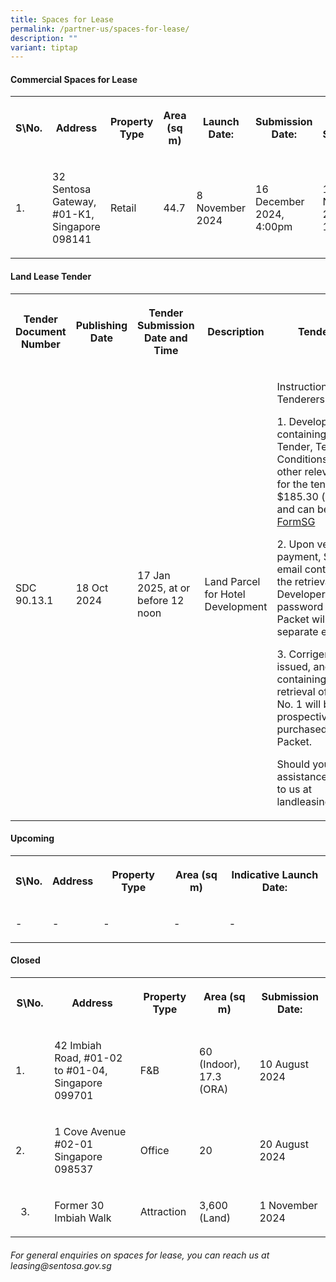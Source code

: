 ```yaml
---
title: Spaces for Lease
permalink: /partner-us/spaces-for-lease/
description: ""
variant: tiptap
---
```

<h4><strong>Commercial Spaces for Lease</strong></h4>
<table style="minWidth: 200px">
<colgroup>
<col>
<col>
<col>
<col>
<col>
<col>
<col>
<col>
</colgroup>
<tbody>
<tr>
<th rowspan="1" colspan="1">
<p>S\No.</p>
</th>
<th rowspan="1" colspan="1">
<p>Address</p>
</th>
<th rowspan="1" colspan="1">
<p>Property Type</p>
</th>
<th rowspan="1" colspan="1">
<p>Area (sq m)</p>
</th>
<th rowspan="1" colspan="1">
<p>Launch Date:</p>
</th>
<th rowspan="1" colspan="1">
<p>Submission Date:</p>
</th>
<th rowspan="1" colspan="1">
<p>Site Showround</p>
</th>
<th rowspan="1" colspan="1">
<p>Request for information</p>
</th>
</tr>
<tr>
<td rowspan="1" colspan="1">
<p>1.</p>
</td>
<td rowspan="1" colspan="1">
<p>32 Sentosa Gateway, #01-K1, Singapore 098141</p>
</td>
<td rowspan="1" colspan="1">
<p>Retail</p>
</td>
<td rowspan="1" colspan="1">
<p>44.7</p>
</td>
<td rowspan="1" colspan="1">
<p>8 November 2024</p>
</td>
<td rowspan="1" colspan="1">
<p>16 December 2024, 4:00pm</p>
</td>
<td rowspan="1" colspan="1">
<p>15 November 2024, 10:30am</p>
</td>
<td rowspan="1" colspan="1">
<p><a href="https://go.gov.sg/32sentosagateway01-k1" rel="noopener nofollow" target="_blank">Register interest here</a>
</p>
</td>
</tr>
</tbody>
</table>
<p></p>
<h4><strong>Land Lease Tender</strong></h4>
<table style="minWidth: 150px">
<colgroup>
<col>
<col>
<col>
<col>
<col>
<col>
</colgroup>
<tbody>
<tr>
<th rowspan="1" colspan="1">
<p><strong>Tender Document Number</strong>
</p>
</th>
<th rowspan="1" colspan="1">
<p>Publishing Date</p>
</th>
<th rowspan="1" colspan="1">
<p>Tender Submission Date and Time</p>
</th>
<th rowspan="1" colspan="1">
<p>Description</p>
</th>
<th rowspan="1" colspan="1">
<p><strong>Tender Documents</strong>
</p>
</th>
<th rowspan="1" colspan="1">
<p>Site Showround</p>
</th>
</tr>
<tr>
<td rowspan="1" colspan="1">
<p>SDC 90.13.1</p>
</td>
<td rowspan="1" colspan="1">
<p>18 Oct 2024</p>
</td>
<td rowspan="1" colspan="1">
<p>17 Jan 2025, at or before 12 noon</p>
</td>
<td rowspan="1" colspan="1">
<p>Land Parcel for Hotel Development</p>
</td>
<td rowspan="1" colspan="1">
<p>Instructions to prospective Tenderers:</p>
<p>1. Developer's Packet containing the Conditions of Tender, Technical Conditions
of Tender and other relevant documents for the tender is available at $185.30
(inclusive of GST) and can be purchased at: <a href="https://form.gov.sg/66e293bd79efd0b15ac84096" rel="noopener nofollow" target="_blank">FormSG</a>
</p>
<p></p>
<p>2. Upon verification of the payment, SDC will send an email containing
the link for the retrieval of the Developer’s Packet. The password to the
Developer’s Packet will be sent in a separate email.</p>
<p></p>
<p>3. Corrigendum No.1 was issued, and the email containing the link for
the retrieval of the Corrigendum No. 1 will be sent to prospective Tenderers
who purchased the Developer’s Packet.</p>
<p></p>
<p>Should you require assistance, kindly reach out to us at <a rel="noopener noreferrer nofollow" target="_blank">landleasing@sentosa.gov.sg</a>
</p>
<p></p>
</td>
<td rowspan="1" colspan="1">
<p>For the benefit of Tenderers who missed the first site showround on 25
October 2024, SDC will be conducting a second site showround on 12 November
2024, at 4pm. Meeting point shall be the carpark adjacent to 31 and 33
Allanbrooke Road, Sentosa.</p>
<p>&nbsp;</p>
<p>Tenderers who are keen to attend the second site show round, kindly register
your interest by sending an email to <a rel="noopener noreferrer nofollow" target="_blank">landleasing@sentosa.gov.sg</a> with
the attendees’ name and email address on or before 12 noon of 11 November
2024.</p>
<p></p>
<p>Do note that the attendance for the second site show round is strictly
for those who missed the first site show round only</p>
</td>
</tr>
</tbody>
</table>
<h4><strong>Upcoming</strong></h4>
<table style="minWidth: 125px">
<colgroup>
<col>
<col>
<col>
<col>
<col>
</colgroup>
<tbody>
<tr>
<th rowspan="1" colspan="1">
<p>S\No.</p>
</th>
<th rowspan="1" colspan="1">
<p>Address</p>
</th>
<th rowspan="1" colspan="1">
<p>Property Type</p>
</th>
<th rowspan="1" colspan="1">
<p>Area (sq m)</p>
</th>
<th rowspan="1" colspan="1">
<p>Indicative Launch Date:</p>
</th>
</tr>
<tr>
<td rowspan="1" colspan="1">
<p>-</p>
</td>
<td rowspan="1" colspan="1">
<p>-</p>
</td>
<td rowspan="1" colspan="1">
<p>-</p>
</td>
<td rowspan="1" colspan="1">
<p>-</p>
</td>
<td rowspan="1" colspan="1">
<p>-</p>
</td>
</tr>
</tbody>
</table>
<h4><strong>Closed</strong></h4>
<table style="minWidth: 125px">
<colgroup>
<col>
<col>
<col>
<col>
<col>
</colgroup>
<tbody>
<tr>
<th rowspan="1" colspan="1">
<p>S\No.</p>
</th>
<th rowspan="1" colspan="1">
<p>Address</p>
</th>
<th rowspan="1" colspan="1">
<p>Property Type</p>
</th>
<th rowspan="1" colspan="1">
<p>Area (sq m)</p>
</th>
<th rowspan="1" colspan="1">
<p>Submission Date:</p>
</th>
</tr>
<tr>
<td rowspan="1" colspan="1">
<p>1.</p>
</td>
<td rowspan="1" colspan="1">
<p>42 Imbiah Road, #01-02 to #01-04, Singapore 099701</p>
</td>
<td rowspan="1" colspan="1">
<p>F&amp;B</p>
</td>
<td rowspan="1" colspan="1">
<p>60 (Indoor), 17.3 (ORA)</p>
</td>
<td rowspan="1" colspan="1">
<p>10 August 2024</p>
</td>
</tr>
<tr>
<td rowspan="1" colspan="1">
<p>2.</p>
</td>
<td rowspan="1" colspan="1">
<p>1 Cove Avenue #02-01 Singapore 098537</p>
</td>
<td rowspan="1" colspan="1">
<p>Office</p>
</td>
<td rowspan="1" colspan="1">
<p>20</p>
</td>
<td rowspan="1" colspan="1">
<p>20 August 2024</p>
</td>
</tr>
<tr>
<td rowspan="1" colspan="1">
<ol start="3" data-tight="true" class="tight">
<li>
<p></p>
</li>
</ol>
</td>
<td rowspan="1" colspan="1">
<p>Former 30 Imbiah Walk</p>
</td>
<td rowspan="1" colspan="1">
<p>Attraction</p>
</td>
<td rowspan="1" colspan="1">
<p>3,600 (Land)</p>
</td>
<td rowspan="1" colspan="1">
<p>1 November 2024</p>
</td>
</tr>
</tbody>
</table>
<h6>For general enquiries on spaces for lease, you can reach us at leasing@sentosa.gov.sg</h6>
<p></p>